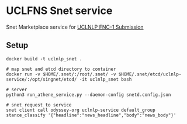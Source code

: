 # UCLFNS Snet service 

Snet Marketplace service for [UCLNLP FNC-1 Submission](https://mr.cs.ucl.ac.uk/)

## Setup


	docker build -t uclnlp_snet .
	
	# map snet and etcd directory to container
	docker run -v $HOME/.snet/:/root/.snet/ -v $HOME/.snet/etcd/uclnlp-service/:/opt/singnet/etcd/ -it uclnlp_snet bash

	# server
	python3 run_athene_service.py --daemon-config snetd.config.json

	# snet request to service
	snet client call odyssey-org uclnlp-service default_group stance_classify '{"headline":"news_headline","body":"news_body"}' 

